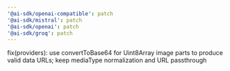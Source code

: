 ```yaml
---
'@ai-sdk/openai-compatible': patch
'@ai-sdk/mistral': patch
'@ai-sdk/openai': patch
'@ai-sdk/groq': patch
---
```


fix(providers): use convertToBase64 for Uint8Array image parts to produce valid data URLs; keep mediaType normalization and URL passthrough

